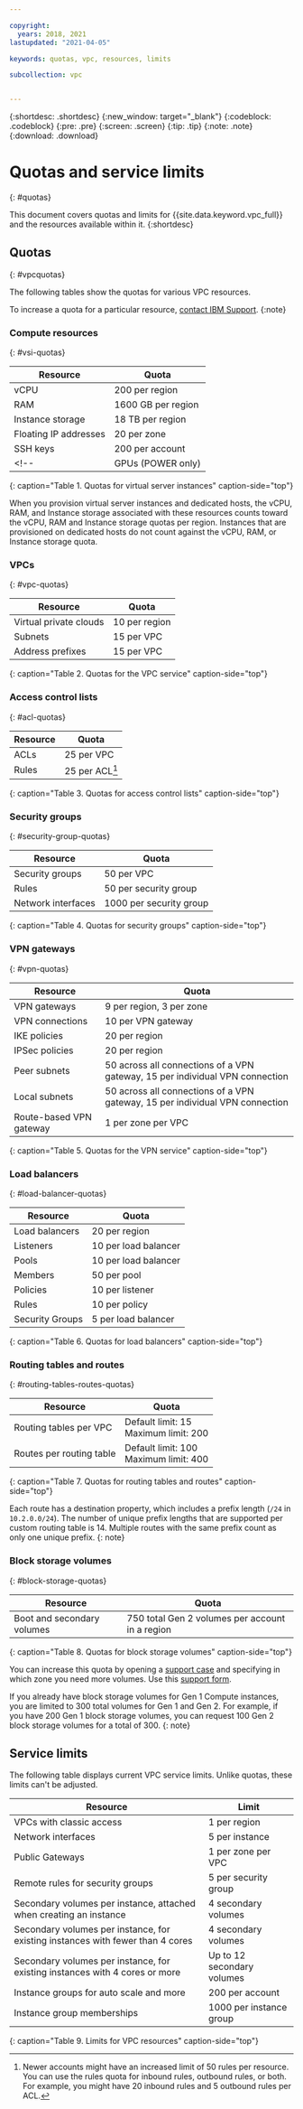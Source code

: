 ```yaml
---

copyright:
  years: 2018, 2021
lastupdated: "2021-04-05"

keywords: quotas, vpc, resources, limits

subcollection: vpc


---
```


{:shortdesc: .shortdesc}
{:new_window: target="_blank"}
{:codeblock: .codeblock}
{:pre: .pre}
{:screen: .screen}
{:tip: .tip}
{:note: .note}
{:download: .download}

# Quotas and service limits
{: #quotas}

This document covers quotas and limits for {{site.data.keyword.vpc_full}} and the resources available within it.
{:shortdesc}

## Quotas
{: #vpcquotas}

The following tables show the quotas for various VPC resources.

To increase a quota for a particular resource, [contact IBM Support](/docs/get-support?topic=get-support-getting-customer-support).
{:note}

### Compute resources
{: #vsi-quotas}

|   Resource     | Quota |
| ------- | ------ |
| vCPU |  200 per region  |
| RAM | 1600 GB per region |
| Instance storage | 18 TB per region |
| Floating IP addresses | 20 per zone |
| SSH keys | 200 per account |
<!--| GPUs (POWER only) | 16 per region |-->
{: caption="Table 1. Quotas for virtual server instances" caption-side="top"}

When you provision virtual server instances and dedicated hosts, the vCPU, RAM, and Instance storage associated with these resources counts toward the vCPU, RAM and Instance storage quotas per region. Instances that are provisioned on dedicated hosts do not count against the vCPU, RAM, or Instance storage quota.

### VPCs
{: #vpc-quotas}

|   Resource     | Quota |
| ------- | ------ |
| Virtual private clouds | 10 per region|    
| Subnets | 15 per VPC |  
| Address prefixes | 15 per VPC |  
{: caption="Table 2. Quotas for the VPC service" caption-side="top"}

### Access control lists
{: #acl-quotas}

|Resource|Quota|
|--------|-----|
|ACLs| 25 per VPC |
|Rules| 25 per ACL[^ACL] |
{: caption="Table 3. Quotas for access control lists" caption-side="top"}

[^ACL]:Newer accounts might have an increased limit of 50 rules per resource. You can use the rules quota for inbound rules, outbound rules, or both. For example, you might have 20 inbound rules and 5 outbound rules per ACL.

### Security groups
{: #security-group-quotas}

|Resource|Quota|
|--------|-----|
|Security groups|50 per VPC|  
|Rules|50 per security group|   
|Network interfaces|1000 per security group|    
{: caption="Table 4. Quotas for security groups" caption-side="top"}

### VPN gateways
{: #vpn-quotas}

|Resource|Quota|
|--------|-----|
| VPN gateways| 9 per region, 3 per zone |  
| VPN connections | 10 per VPN gateway |  
| IKE policies | 20 per region |  
| IPSec policies | 20 per region |  
| Peer subnets | 50 across all connections of a VPN gateway, 15 per individual VPN connection |  
| Local subnets | 50 across all connections of a VPN gateway, 15 per individual VPN connection |  
| Route-based VPN gateway | 1 per zone per VPC |
{: caption="Table 5. Quotas for the VPN service" caption-side="top"}

### Load balancers
{: #load-balancer-quotas}

|Resource|Quota|
|--------|-----|
| Load balancers | 20 per region |  
| Listeners | 10 per load balancer |  
| Pools | 10 per load balancer |  
| Members | 50 per pool |
| Policies | 10 per listener |
| Rules | 10 per policy |
| Security Groups | 5 per load balancer |
{: caption="Table 6. Quotas for load balancers" caption-side="top"}

### Routing tables and routes
{: #routing-tables-routes-quotas}

|Resource|Quota|
|--------|-----|
| Routing tables per VPC | Default limit: 15<br />Maximum limit: 200 |  
| Routes per routing table | Default limit: 100<br />Maximum limit: 400 |  
{: caption="Table 7. Quotas for routing tables and routes" caption-side="top"}

Each route has a destination property, which includes a prefix length (`/24` in `10.2.0.0/24`). The number of unique prefix lengths that are supported per custom routing table is 14. Multiple routes with the same prefix count as only one unique prefix.
{: note}

### Block storage volumes
{: #block-storage-quotas}

|Resource|Quota|
|--------|-----|
| Boot and secondary volumes | 750 total Gen 2 volumes per account in a region |  
{: caption="Table 8. Quotas for block storage volumes" caption-side="top"}

You can increase this quota by opening a [support case](/docs/vpc?topic=vpc-getting-help) and specifying in which zone you need more volumes. Use this [support form](/docs/get-support?topic=get-support-using-avatar).

If you already have block storage volumes for Gen 1 Compute instances, you are limited to 300 total volumes for Gen 1 and Gen 2. For example, if you have 200 Gen 1 block storage volumes, you can request 100 Gen 2 block storage volumes for a total of 300.
{: note}

## Service limits
The following table displays current VPC service limits. Unlike quotas, these limits can't be adjusted.

|Resource|Limit|
|--------|-----|
| VPCs with classic access | 1 per region|
| Network interfaces | 5 per instance |   
| Public Gateways | 1 per zone per VPC |
| Remote rules for security groups |5 per security group|  
| Secondary volumes per instance, attached when creating an instance |  4 secondary volumes |
| Secondary volumes per instance, for existing instances with fewer than 4 cores | 4 secondary volumes |
| Secondary volumes per instance, for existing instances with 4 cores or more | Up to 12 secondary volumes |
| Instance groups for auto scale and more | 200 per account|
| Instance group memberships  | 1000 per instance group|
{: caption="Table 9. Limits for VPC resources" caption-side="top"}
